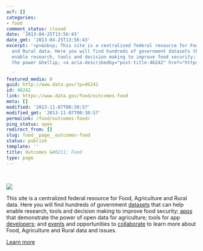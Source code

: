```yaml
---
acf: []
categories:
- food
comment_status: closed
date: '2013-04-25T13:56:43'
date_gmt: '2013-04-25T13:56:43'
excerpt: '<p>&nbsp; This site is a centralized federal resource for Food, Agriculture
  and Rural data. Here you will find hundreds of government datasets that can help
  enable research, tools and decision making to improve food security; apps that demonstrate
  the power &hellip; <a aria-describedby="post-title-46242" href="https://www.data.gov/food/outcomes-food">Continued</a></p>

  '
featured_media: 0
guid: http://www.data.gov/?p=46242
id: 46242
link: https://www.data.gov/food/outcomes-food
meta: []
modified: '2013-11-07T00:38:57'
modified_gmt: '2013-11-07T00:38:57'
permalink: /food/outcomes-food/
ping_status: open
redirect_from: []
slug: food__page__outcomes-food
status: publish
template: ''
title: Outcomes &#8211; Food
type: page
---
```

 


![](https://s3.amazonaws.com/bsp-ocsit-prod-east-appdata/datagov/wordpress/2013/10/images/about_new.jpg)


This site is a centralized federal resource for Food, Agriculture and Rural data. Here you will find hundreds of government [datasets](/food/page/data-food-community) that can help enable research, tools and decision making to improve food security; [apps](/food/page/food-apps) that demonstrate the power of open data for agriculture; tools for app [developers](http://usda.gov/wps/portal/usda/usdahome?navid=USDA_DEVELOPER); and [events](/food/page/events) and opportunities to [collaborate](/food/page/collaborate-food-community) to learn more about Food, Agriculture and Rural data and issues.


[Learn more](/food/page/about)


